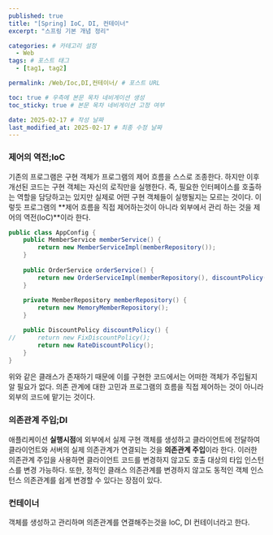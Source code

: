 ```yaml
---
published: true
title: "[Spring] IoC, DI, 컨테이너"
excerpt: "스프링 기본 개념 정리"

categories: # 카테고리 설정
  - Web
tags: # 포스트 태그
  - [tag1, tag2]

permalink: /Web/Ioc,DI,컨테이너/ # 포스트 URL

toc: true # 우측에 본문 목차 네비게이션 생성
toc_sticky: true # 본문 목차 네비게이션 고정 여부

date: 2025-02-17 # 작성 날짜
last_modified_at: 2025-02-17 # 최종 수정 날짜
---
```


### 제어의 역전;IoC

기존의 프로그램은 구현 객체가 프로그램의 제어 흐름을 스스로 조종한다. 하지만 이후 개선된 코드는 구현 객체는 자신의 로직만을 실행한다. 즉, 필요한 인터페이스를 호출하는 역할을 담당하고는 있지만 실제로 어떤 구현 객체들이 실행될지는 모르는 것이다. 이렇듯 프로그램의 **제어 흐름을 직접 제어하는것이 아니라 외부에서 관리 하는 것을 제어의 역전(IoC)**이라 한다.

```java
public class AppConfig {
	public MemberService memberService() {
		return new MemberServiceImpl(memberRepository());
	}
	
	public OrderService orderService() {
		return new OrderServiceImpl(memberRepository(), discountPolicy());
	}
	
	private MemberRepository memberRepository() {
		return new MemoryMemberRepository();
	}

	public DiscountPolicy discountPolicy() {
//		return new FixDiscountPolicy();
		return new RateDiscountPolicy();
	}
}
```
위와 같은 클래스가 존재하기 때문에 이를 구현한 코드에서는 어떠한 객체가 주입될지 알 필요가 없다.
의존 관계에 대한 고민과 프로그램의 흐름을 직접 제어하는 것이 아니라 외부의 코드에 맡기는 것이다.

### 의존관계 주입;DI
애플리케이션 **실행시점**에 외부에서 실제 구현 객체를 생성하고 클라이언트에 전달하여 클라이언트와 서버의 실제 의존관계가 연결되는 것을 **의존관계 주입**이라 한다. 이러한 의존관계 주입을 사용하면 클라이언트 코드를 변경하지 않고도 호출 대상의 타입 인스턴스를 변경 가능하다. 또한, 정적인 클래스 의존관계를 변경하지 않고도 동적인 객체 인스턴스 의존관계를 쉽게 변경할 수 있다는 장점이 있다.

### 컨테이너
객체를 생성하고 관리하며 의존관계를 연결해주는것을 IoC, DI 컨테이너라고 한다.
